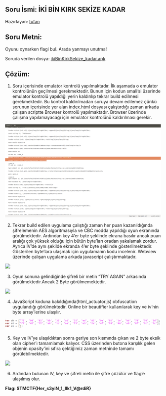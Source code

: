 ## Soru İsmi: İKİ BİN KIRK SEKİZE KADAR
Hazırlayan: [tufan](https://twitter.com/osmantufantekin)
## Soru Metni: 

Oyunu oynarken flagi bul. Arada yanmayı unutma!

Soruda verilen dosya: [ikiBinKirkSekize_kadar.apk](ikiBinKirkSekize_kadar.apk)

## Çözüm: 

1. Soru içerisinde emulator kontrolü yapılmaktadır. İlk aşamada o emulator kontrolünün geçilmesi gerekmektedir. 
Bunun için kodun smali’si üzerinde emulator kontrolü yapıldığı yerin kaldırılıp tekrar build edilmesi gerekmektedir. 
Bu kontrol kaldırılmadan soruya devam edilemez çünkü sorunun içerisinde yer alan index.html dosyası çalıştırdığı zaman arkada 
çalışan scriptte Browser kontrolü yapılmaktadır. Browser üzerinde çalışma yapılamayacağı için emulator kontrolünü kaldırılması gerekir. 

![Preview](s1.png)

2. Tekrar build edilen uygulama çalıştığı zaman her puan kazanıldığında şifrelemenin AES algoritmasıyla ve CBC modda yapıldığı oyun 
ekranında görülmektedir. Ardından key 4’er byte şeklinde ekrana basılır ancak puan aralığı çok yüksek olduğu için bütün byte’ları 
oradan yakalamak zordur. Ayrıca IV’de aynı şekilde ekranda 4’er byte şeklinde gösterilmektedir. Gösterilen byte’lara ulaşmak için 
uygulamanın kodu incelenir. Webview üzerinde çalışan uygulama arkada javascript çalıştırmaktadır. 

<img src="https://github.com/stmctf/stmctf18/blob/master/onlineWriteup/MOB/iki_bin_kirk_sekize_kadar/s2.png" width="350">

3. Oyun sonuna gelindiğinde şifreli bir metin “TRY AGAIN” arkasında görülmektedir.Ancak 2 Byte görülmemektedir.

<img src="https://github.com/stmctf/stmctf18/blob/master/onlineWriteup/MOB/iki_bin_kirk_sekize_kadar/s3.png" width="350">

4. JavaScript koduna bakıldığında(html_actuator.js) obfuscation uygulandığı görülmektedir. Online bir beautifier kullanılarak key ve iv’nin byte array’lerine ulaşılır. 

![Preview](s4.png)

5. Key ve IV’ye ulaşıldıktan sonra geriye son kısmında çıkan ve 2 byte eksik olan cipher’ı tamamlamak kalıyor. CSS üzerinden butona karşılık gelen objenin opasity’ini sıfıra çektiğimiz zaman metninde tamamı görülebilmektedir.

<img src="https://github.com/stmctf/stmctf18/blob/master/onlineWriteup/MOB/iki_bin_kirk_sekize_kadar/s5.png" width="350">

6. Ardından bulunan IV, key ve şifreli metin ile şifre çözülür ve flag’e ulaşılmış olur.

**Flag: STMCTF{Her_s3yiN_1_Ilk1_V@rdiR}**
